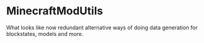# MinecraftModUtils

What looks like now redundant alternative ways of doing data generation for blockstates, models and more.
